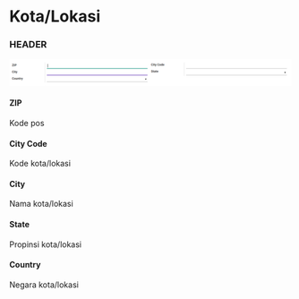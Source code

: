 # Kota/Lokasi

### <a name="bagian-header">HEADER</a>

![](../../../../img/kota/form.png)

#### <a name="field-name">ZIP</a>

Kode pos

#### <a name="field-code">City Code</a>

Kode kota/lokasi

#### <a name="field-city">City</a>

Nama kota/lokasi

#### <a name="field-state-id">State</a>

Propinsi kota/lokasi

#### <a name="field-country-id">Country</a>

Negara kota/lokasi

